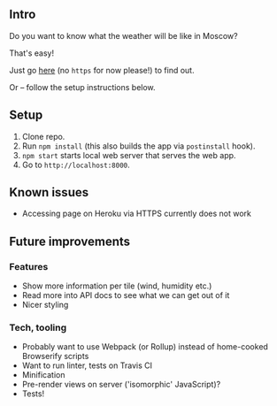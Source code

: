## Intro

Do you want to know what the weather will be like in Moscow?

That's easy!

Just go <a href="http://greatweather.herokuapp.com" target="_blank">here</a> (no `https` for now please!) to find out.

Or – follow the setup instructions below.


## Setup

1. Clone repo.
2. Run `npm install` (this also builds the app via `postinstall` hook).
3. `npm start` starts local web server that serves the web app.
4. Go to `http://localhost:8000`.


## Known issues

* Accessing page on Heroku via HTTPS currently does not work


## Future improvements

### Features

* Show more information per tile (wind, humidity etc.)
* Read more into API docs to see what we can get out of it
* Nicer styling


### Tech, tooling

* Probably want to use Webpack (or Rollup) instead of home-cooked Browserify scripts
* Want to run linter, tests on Travis CI
* Minification
* Pre-render views on server ('isomorphic' JavaScript)?
* Tests!
